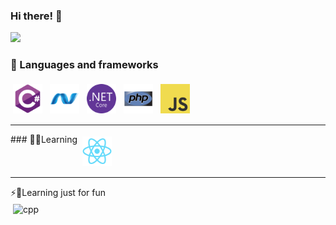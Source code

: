 ### Hi there! 👋

<div>
 
  <img height="200em" src="https://github-readme-stats.vercel.app/api/top-langs/?username=jeffdev7&layout=compact"/>

  

### 🧰 Languages and frameworks
  
  <img src="https://raw.githubusercontent.com/devicons/devicon/master/icons/csharp/csharp-original.svg" alt="csharp" height="47" style="vertical-align:top; margin:4px">
  <img src="https://raw.githubusercontent.com/devicons/devicon/master/icons/dot-net/dot-net-original.svg" alt="dotNet" height="47" style="vertical-align:top; margin:4px">
 <img src="https://raw.githubusercontent.com/devicons/devicon/master/icons/dotnetcore/dotnetcore-original.svg" alt="dotNetCore" height="47" style="vertical-align:top; margin:4px">
  <img src="https://raw.githubusercontent.com/devicons/devicon/master/icons/php/php-original.svg" alt="php" height="47" style="vertical-align:top; margin:4px">
  <img src="https://raw.githubusercontent.com/github/explore/80688e429a7d4ef2fca1e82350fe8e3517d3494d/topics/javascript/javascript.png" alt="Javascript" height="47"        style="vertical-align:top; margin:4px">
 
 <hr>
### 🧰🌱Learning
 <img src="https://raw.githubusercontent.com/devicons/devicon/master/icons/react/react-original.svg" alt="ReactN" height="47" style="vertical-align:top; margin:4px">
 <hr>
 ⚡🌱Learning just for fun 
 <br>
 <img src= "https://raw.githubusercontent.com/isocpp/logos/master/cpp_logo.svg" alt="cpp" height="45" style="vertical-align:top; margin:4px">

 

 

</div>
<!--
**jeffdev7/jeffdev7** is a ✨ _special_ ✨ repository because its `README.md` (this file) appears on your GitHub profile.

Here are some ideas to get you started:

- 🔭 I’m currently working on ...
- 🌱 I’m currently learning ...
- 👯 I’m looking to collaborate on ...
- 🤔 I’m looking for help with ...
- 💬 Ask me about ...
- 📫 How to reach me: ...
- 😄 Pronouns: ...
- ⚡ Fun fact: ...

<img height="250em" src="https://github-readme-stats.vercel.app/api/top-langs/?username=jeffdev7&theme=dark"/>


<br>
 <img src= "https://github.com/devicons/devicon/blob/master/icons/cplusplus/cplusplus-original.svg" alt="cpp" height="45" style="vertical-align:top; margin:4px">
 <img src="https://img.icons8.com/ios-filled/50/000000/unreal-engine.png"/>

  <img src="https://raw.githubusercontent.com/github/explore/80688e429a7d4ef2fca1e82350fe8e3517d3494d/topics/python/python.png" alt="Python" height="40" style="vertical-align:top; margin:4px">

-->
